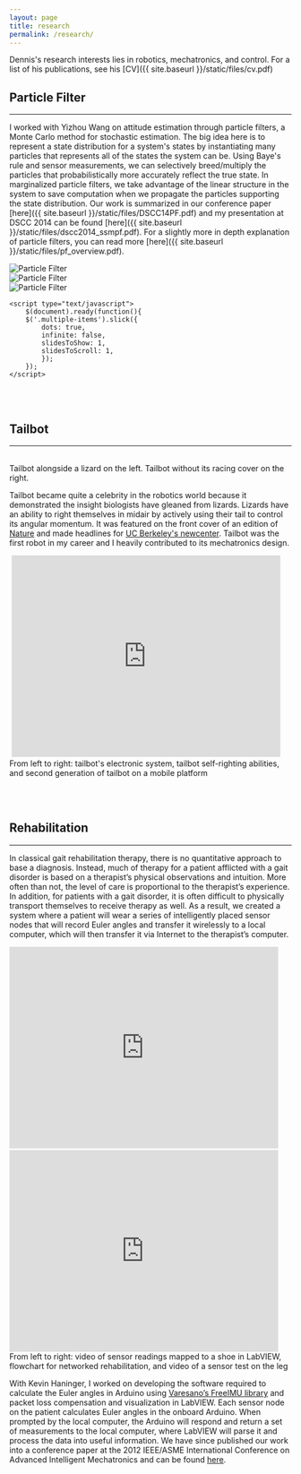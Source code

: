 ```yaml
---
layout: page
title: research
permalink: /research/
---
```


Dennis's research interests lies in robotics, mechatronics, and control. For a list of his publications, see his [CV]({{ site.baseurl }}/static/files/cv.pdf)

## Particle Filter
---

I worked with Yizhou Wang on attitude estimation through particle filters, a Monte Carlo method for stochastic estimation. The big idea here is to represent a state distribution for a system's states by instantiating many particles that represents all of the states the system can be. Using Baye's rule and sensor measurements, we can selectively breed/multiply the particles that probabilistically more accurately reflect the true state.
In marginalized particle filters, we take advantage of the linear structure in the system to save computation when we propagate the particles supporting the state distribution. Our work is summarized in our conference paper [here]({{ site.baseurl }}/static/files/DSCC14PF.pdf) and my presentation at DSCC 2014 can be found [here]({{ site.baseurl }}/static/files/dscc2014_ssmpf.pdf). For a slightly more in depth explanation of particle filters, you can read more [here]({{ site.baseurl }}/static/files/pf_overview.pdf).

<div class="slick-slider-small">
	<div class="multiple-items">
	  <div><img src="{{ site.baseurl }}/static/research/mpf1.png" alt="Particle Filter"> </div>
	  <div><img src="{{ site.baseurl }}/static/research/mpf2.png" alt="Particle Filter"> </div>
	  <div><img src="{{ site.baseurl }}/static/research/mpf3.png" alt="Particle Filter"> </div>
	</div>

	<script type="text/javascript">
		$(document).ready(function(){
		$('.multiple-items').slick({
			dots: true,
			infinite: false,
			slidesToShow: 1,
			slidesToScroll: 1,
			});
		});
	</script>
</div>

<br><br>

##  Tailbot 
---

<div class="img_row">
	<img class="contain_col two" src="{{ site.baseurl }}/static/research/tail1.jpg" alt="" title="Tailbot with an agama lizard"/>
	<img class="contain_col one" src="{{ site.baseurl }}/static/research/tail2.jpg" alt="" title="Tailbot without its racing cover"/>
</div>
<div class="col three caption">
	Tailbot alongside a lizard on the left. Tailbot without its racing cover on the right.
</div>

Tailbot became quite a celebrity in the robotics world because it demonstrated the insight biologists have gleaned from lizards. Lizards have an ability to right themselves in midair by actively using their tail to control its angular momentum. It was featured on the front cover of an edition of [Nature](http://www.nature.com/nature/journal/v481/n7380/full/nature10710.html) and made headlines for [UC Berkeley's newcenter](http://newscenter.berkeley.edu/2012/01/04/leaping-lizards-show-robots-the-value-of-a-tail/). Tailbot was the first robot in my career and I heavily contributed to its mechatronics design.

<div class="img_row">
	<img class="col one" src="{{ site.baseurl }}/static/research/tail3.jpg" alt="" title="Tailbot's electronics'"/>
	<iframe class="col one" width="480" height="360" src="https://www.youtube.com/embed/s2Lk_2YCtA4" frameborder="0" allowfullscreen></iframe>
	<img class="col one" src="{{ site.baseurl }}/static/research/tail4.jpg" alt="" title="Tailbot v2 with mobile chassis"/>
</div>
<div class="col three caption">
	From left to right: tailbot's electronic system, tailbot self-righting abilities, and second generation of tailbot on a mobile platform
</div>

<br><br>

## Rehabilitation
---
In classical gait rehabilitation therapy, there is no quantitative approach to base a diagnosis. Instead, much of therapy for a patient afflicted with a gait disorder is based on a therapist’s physical observations and intuition. More often than not, the level of care is proportional to the therapist’s experience. In addition, for patients with a gait disorder, it is often difficult to physically transport themselves to receive therapy as well. As a result, we created a system where a patient will wear a series of intelligently placed sensor nodes that will record Euler angles and transfer it wirelessly to a local computer, which will then transfer it via Internet to the therapist’s computer.

<div class="img_row">
	<iframe class="col one" width="480" height="360" src="https://www.youtube.com/embed/QdeaxMw0Gmk" frameborder="0" allowfullscreen></iframe>
	<img class="contain_col one" src="{{ site.baseurl }}/static/research/rehab.png" alt="" title="Flowchart for networked rehabilitation'"/>
	<iframe class="col one" width="480" height="360" src="https://www.youtube.com/embed/NgY4rWWbm3k" frameborder="0" allowfullscreen></iframe>
</div>
<div class="col three caption">
	From left to right: video of sensor readings mapped to a shoe in LabVIEW, flowchart for networked rehabilitation, and video of a sensor test on the leg
</div>

With Kevin Haninger, I worked on developing the software required to calculate the Euler angles in Arduino using [Varesano’s FreeIMU library](http://www.varesano.net/projects/hardware/FreeIMU) and packet loss compensation and visualization in LabVIEW. Each sensor node on the patient calculates Euler angles in the onboard Arduino. When prompted by the local computer, the Arduino will respond and return a set of measurements to the local computer, where LabVIEW will parse it and process the data into useful information. We have since published our work into a conference paper at the 2012 IEEE/ASME International Conference on Advanced Intelligent Mechatronics and can be found [here](static/files/rehab.pdf).

